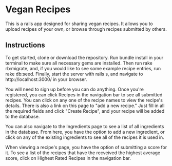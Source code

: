 # Vegan Recipes

This is a rails app designed for sharing vegan recipes. It allows you to upload recipes of your own, or browse through recipes submitted by others.

## Instructions

To get started, clone or download the repository. Run bundle install in your terminal to make sure all necessary gems are installed. Then run rake rb:migrate, and, if you would like to see some example recipe entries, run rake db:seed. Finally, start the server with rails s, and navigate to http://localhost:3000/ in your browser.

You will need to sign up before you can do anything. Once you're registered, you can click Recipes in the navigation bar to see all submitted recipes. You can click on any one of the recipe names to view the recipe's details. There is also a link on this page to "add a new recipe." Just fill in all the required fields and click "Create Recipe", and your recipe will be added to the database.

You can also navigate to the Ingredients page to see a list of all ingredients in the database. From here, you have the option to add a new ingredient, or click on any of the existing ingredients to see all of the recipes it is used in.

When viewing a recipe's page, you have the option of submitting a score for it. To see a list of the recipes that have the recveived the highest average score, click on Highest Rated Recipes in the navigation bar.